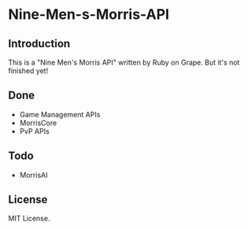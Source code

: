 # Nine-Men-s-Morris-API
## Introduction
This is a "Nine Men's Morris API" written by Ruby on Grape.
But it's not finished yet!
## Done
- Game Management APIs
- MorrisCore
- PvP APIs

## Todo
- MorrisAI

## License
MIT License.
